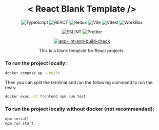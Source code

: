 <span align="center">
<h1>< React Blank Template /></h1>

![TypeScript](https://img.shields.io/badge/TypeScript-222?style=for-the-badge&logo=typescript&logoColor=f7df1e) ![REACT](https://img.shields.io/badge/React-222?style=for-the-badge&logo=react&logoColor=61dafb) ![Redux](https://img.shields.io/badge/Redux-222?style=for-the-badge&logo=Redux&logoColor=764abc) ![Vite](https://img.shields.io/badge/Vite-222?style=for-the-badge&logo=vite&logoColor=3578e5) ![Vitest](https://img.shields.io/badge/Vitest-222?style=for-the-badge&logo=Vitest&logoColor=6E9F18) ![WorkBox](https://img.shields.io/badge/WorkBox-222?style=for-the-badge&logo=pwa&logoColor=85bded)

</span>
<span align="center">

![ESLINT](https://img.shields.io/badge/ESLint-555?style=flat-square&logo=eslint&logoColor=fff) ![Prettier](https://img.shields.io/badge/Prettier-555?style=flat-square&logo=prettier&logoColor=fff)

[![app-lint-and-build-check](https://github.com/a-sharapov/react-blueprint/actions/workflows/lint-build-peline.yml/badge.svg?branch=master)](https://github.com/a-sharapov/react-blueprint/actions/workflows/lint-build-peline.yml)

<p>This is a blank template for React projects.</p>
</span>

### To run the project locally:

```bash
docker compose up --build
```

Then you can split the terminal and run the following command to run the tests:

```bash
docker exec -it frontend npm run test
```

### To run the project locally without docker (not recommended):

```bash
npm install
npm run start
```
